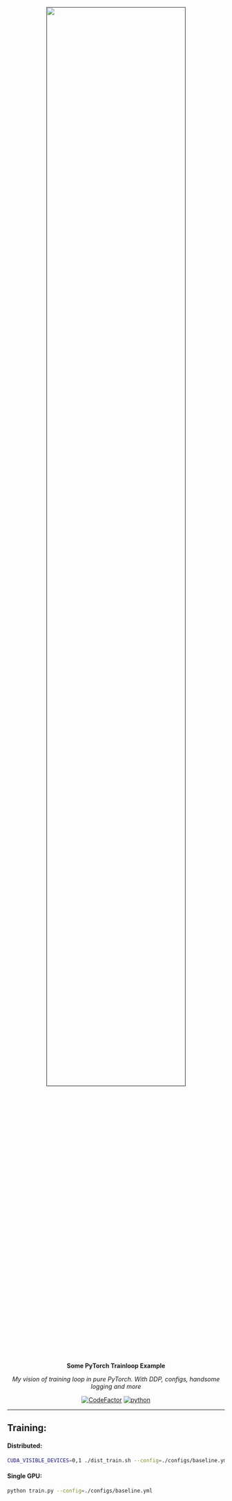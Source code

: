<div align="center">

<a href="">
  <img src="https://i.ibb.co/bW3My3c/2022-02-09-02-21-08.png" style="width: 80%; height: auto;">
</a>  

**Some PyTorch Trainloop Example**
  
*My vision of training loop in pure PyTorch. With DDP, configs, handsome logging and more*

[![CodeFactor](https://www.codefactor.io/repository/github/sleep3r/pytorch-trainloop/badge)](https://www.codefactor.io/repository/github/sleep3r/pytorch-trainloop)
[![python](https://img.shields.io/badge/python_3.8-passing-success)](https://github.com/sleep3r/garrus/badge.svg?branch=main&event=push)

</div>

----

## Training:

#### Distributed:

```bash
CUDA_VISIBLE_DEVICES=0,1 ./dist_train.sh --config=./configs/baseline.yml
```

#### Single GPU:

```bash
python train.py --config=./configs/baseline.yml
```
